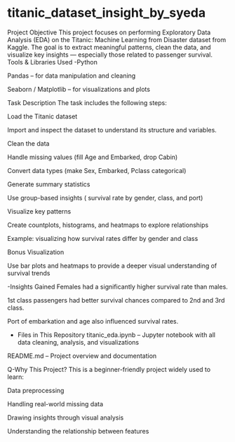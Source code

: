 # titanic_dataset_insight_by_syeda
Project Objective
This project focuses on performing Exploratory Data Analysis (EDA) on the Titanic: Machine Learning from Disaster dataset from Kaggle. The goal is to extract meaningful patterns, clean the data, and visualize key insights — especially those related to passenger survival.
Tools & Libraries Used
-Python

Pandas – for data manipulation and cleaning

Seaborn / Matplotlib – for visualizations and plots

Task Description
The task includes the following steps:

Load the Titanic dataset

Import and inspect the dataset to understand its structure and variables.

Clean the data

Handle missing values (fill Age and Embarked, drop Cabin)

Convert data types (make Sex, Embarked, Pclass categorical)

Generate summary statistics

Use group-based insights ( survival rate by gender, class, and port)

Visualize key patterns

Create countplots, histograms, and heatmaps to explore relationships

Example: visualizing how survival rates differ by gender and class

Bonus Visualization

Use bar plots and heatmaps to provide a deeper visual understanding of survival trends

-Insights Gained
Females had a significantly higher survival rate than males.

1st class passengers had better survival chances compared to 2nd and 3rd class.

Port of embarkation and age also influenced survival rates.

- Files in This Repository
titanic_eda.ipynb – Jupyter notebook with all data cleaning, analysis, and visualizations

README.md – Project overview and documentation

Q-Why This Project?
This is a beginner-friendly project widely used to learn:

Data preprocessing

Handling real-world missing data

Drawing insights through visual analysis

Understanding the relationship between features
